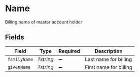 # Name

Billing name of master account holder


## Fields

| Field                  | Type                   | Required               | Description            |
| ---------------------- | ---------------------- | ---------------------- | ---------------------- |
| `familyName`           | *?string*              | :heavy_minus_sign:     | Last name for billing  |
| `givenName`            | *?string*              | :heavy_minus_sign:     | First name for billing |